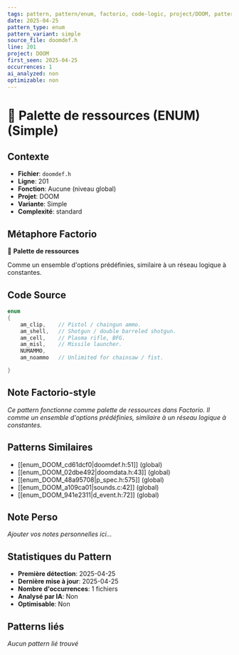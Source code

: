 ```yaml
---
tags: pattern, pattern/enum, factorio, code-logic, project/DOOM, pattern/variant/simple
date: 2025-04-25
pattern_type: enum
pattern_variant: simple
source_file: doomdef.h
line: 201
project: DOOM
first_seen: 2025-04-25
occurrences: 1
ai_analyzed: non
optimizable: non
---
```


# 🔢 Palette de ressources (ENUM) (Simple)

## Contexte
- **Fichier**: `doomdef.h`
- **Ligne**: 201
- **Fonction**: Aucune (niveau global)
- **Projet**: DOOM
- **Variante**: Simple
- **Complexité**: standard

## Métaphore Factorio
🔢 **Palette de ressources**

Comme un ensemble d'options prédéfinies, similaire à un réseau logique à constantes.

## Code Source
```c
enum
{
    am_clip,	// Pistol / chaingun ammo.
    am_shell,	// Shotgun / double barreled shotgun.
    am_cell,	// Plasma rifle, BFG.
    am_misl,	// Missile launcher.
    NUMAMMO,
    am_noammo	// Unlimited for chainsaw / fist.	

}
```

## Note Factorio-style
*Ce pattern fonctionne comme palette de ressources dans Factorio. Il comme un ensemble d'options prédéfinies, similaire à un réseau logique à constantes.*

## Patterns Similaires
- [[enum_DOOM_cd61dcf0|doomdef.h:51]] (global)
- [[enum_DOOM_02dbe492|doomdata.h:43]] (global)
- [[enum_DOOM_48a95708|p_spec.h:575]] (global)
- [[enum_DOOM_a109ca01|sounds.c:42]] (global)
- [[enum_DOOM_941e2311|d_event.h:72]] (global)

## Note Perso
*Ajouter vos notes personnelles ici...*

## Statistiques du Pattern
- **Première détection**: 2025-04-25
- **Dernière mise à jour**: 2025-04-25
- **Nombre d'occurrences**: 1 fichiers
- **Analysé par IA**: Non
- **Optimisable**: Non

## Patterns liés
*Aucun pattern lié trouvé*
